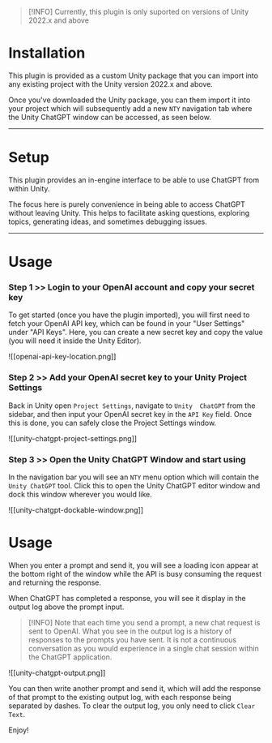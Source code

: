 
> [!INFO]
> Currently, this plugin is only suported on versions of Unity 2022.x and above

# Installation

This plugin is provided as a custom Unity package that you can import into any existing project with the Unity version 2022.x and above.

Once you've downloaded the Unity package, you can them import it into your project which will subsequently add a new `NTY` navigation tab where the Unity ChatGPT window can be accessed, as seen below.

---

# Setup

This plugin provides an in-engine interface to be able to use ChatGPT from within Unity.

The focus here is purely convenience in being able to access ChatGPT without leaving Unity. This helps to facilitate asking questions, exploring topics, generating ideas, and sometimes debugging issues.

---

# Usage

### Step 1 >> Login to your OpenAI account and copy your secret key
To get started (once you have the plugin imported), you will first need to fetch your OpenAI API key, which can be found in your "User Settings" under "API Keys". Here, you can create a new secret key and copy the value (you will need it inside the Unity Editor).

![[openai-api-key-location.png]]

### Step 2 >> Add your OpenAI secret key to your Unity Project Settings
Back in Unity open `Project Settings`, navigate to `Unity  ChatGPT` from the sidebar, and then input your OpenAI secret key in the `API Key` field. Once this is done, you can safely close the Project Settings window.

![[unity-chatgpt-project-settings.png]]


### Step 3 >> Open the Unity ChatGPT Window and start using
In the navigation bar you will see an `NTY` menu option which will contain the `Unity ChatGPT` tool. Click this to open the Unity ChatGPT editor window and dock this window wherever you would like.

![[unity-chatgpt-dockable-window.png]]


# Usage
When you enter a prompt and send it, you will see a loading icon appear at the bottom right of the window while the API is busy consuming the request and returning the response.

When ChatGPT has completed a response, you will see it display in the output log above the prompt input.

>[!INFO]
>Note that each time you send a prompt, a new chat request is sent to OpenAI. What you see in the output log is a history of responses to the prompts you have sent. It is not a continuous conversation as you would experience in a single chat session within the ChatGPT application.

![[unity-chatgpt-output.png]]

You can then write another prompt and send it, which will add the response of that prompt to the existing output log, with each response being separated by dashes. To clear the output log, you only need to click `Clear Text`.

Enjoy!